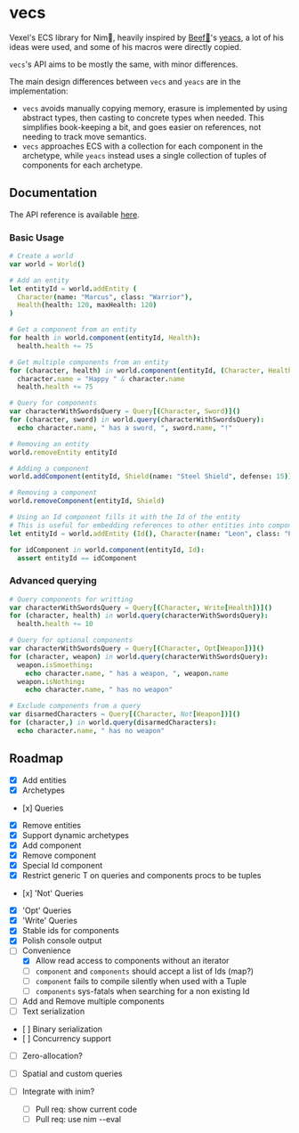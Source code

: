 # vecs

Vexel's ECS library for Nim👑, heavily inspired by [Beef🥩](https://github.com/beef331)'s [yeacs](https://github.com/beef331/nimtrest/blob/master/yeacs.nim), a lot of his ideas were used, and some of his macros were directly copied.

`vecs`'s API aims to be mostly the same, with minor differences.

The main design differences between `vecs` and `yeacs` are in the implementation:
- `vecs` avoids manually copying memory, erasure is implemented by using abstract types, then casting to concrete types when needed. This simplifies book-keeping a bit, and goes easier on references, not needing to track move semantics.
- `vecs` approaches ECS with a collection for each component in the archetype, while `yeacs` instead uses a single collection of tuples of components for each archetype.


## Documentation
The API reference is available [here](https://rowdaboat.github.io/vecs/).


### Basic Usage
```nim
# Create a world
var world = World()
```
```nim
# Add an entity
let entityId = world.addEntity (
  Character(name: "Marcus", class: "Warrior"),
  Health(health: 120, maxHealth: 120)
)
```
```nim
# Get a component from an entity
for health in world.component(entityId, Health):
  health.health += 75
```
```nim
# Get multiple components from an entity
for (character, health) in world.component(entityId, (Character, Health)):
  character.name = "Happy " & character.name
  health.health += 75
```
```nim
# Query for components
var characterWithSwordsQuery = Query[(Character, Sword)]()
for (character, sword) in world.query(characterWithSwordsQuery):
  echo character.name, " has a sword, ", sword.name, "!"
```
```nim
# Removing an entity
world.removeEntity entityId
```
```nim
# Adding a component
world.addComponent(entityId, Shield(name: "Steel Shield", defense: 15))
```
```nim
# Removing a component
world.removeComponent(entityId, Shield)
```
```nim
# Using an Id component fills it with the Id of the entity
# This is useful for embedding references to other entities into components
let entityId = world.addEntity (Id(), Character(name: "Leon", class: "Paladin"))

for idComponent in world.component(entityId, Id):
  assert entityId == idComponent
```


### Advanced querying
```nim
# Query components for writting
var characterWithSwordsQuery = Query[(Character, Write[Health])]()
for (character, health) in world.query(characterWithSwordsQuery):
  health.health += 10
```
```nim
# Query for optional components
var characterWithSwordsQuery = Query[(Character, Opt[Weapon])]()
for (character, weapon) in world.query(characterWithSwordsQuery):
  weapon.isSmoething:
    echo character.name, " has a weapon, ", weapon.name
  weapon.isNothing:
    echo character.name, " has no weapon"
```
```nim
# Exclude components from a query
var disarmedCharacters = Query[(Character, Not[Weapon])]()
for (character,) in world.query(disarmedCharacters):
  echo character.name, " has no weapon"
```


## Roadmap
- [x] Add entities
- [x] Archetypes
- [x] Queries
- [x] Remove entities
- [x] Support dynamic archetypes
- [x] Add component
- [x] Remove component
- [x] Special Id component
- [x] Restrict generic T on queries and components procs to be tuples
- [x] 'Not' Queries
- [x] 'Opt' Queries
- [x] 'Write' Queries
- [x] Stable ids for components
- [x] Polish console output
- [ ] Convenience
  - [x] Allow read access to components without an iterator
  - [ ] `component` and `components` should accept a list of Ids (map?)
  - [ ] `component` fails to compile silently when used with a Tuple
  - [ ] `components` sys-fatals when searching for a non existing Id
- [ ] Add and Remove multiple components
- [ ] Text serialization
- [ ] Binary serialization
- [ ] Concurrency support
- [ ] Zero-allocation?
- [ ] Spatial and custom queries

- [ ] Integrate with inim?
  - [ ] Pull req: show current code
  - [ ] Pull req: use nim --eval
